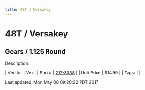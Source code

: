 ```yaml
---
title: 48T / Versakey
---
```


# 48T / Versakey
## Gears / 1.125 Round
Description: 	 

| Vendor | Vex | 
| Part # | [217-3338](http://www.vexrobotics.com/vexpro/motion/vexpro-gears/bearing-bore-gears.html) | 
| Unit Price | $14.99 | 
| Tags: |  | 

Last updated: Mon May 08 09:20:22 PDT 2017